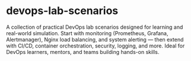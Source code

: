 # devops-lab-scenarios
A collection of practical DevOps lab scenarios designed for learning and real-world simulation. Start with monitoring (Prometheus, Grafana, Alertmanager), Nginx load balancing, and system alerting — then extend with CI/CD, container orchestration, security, logging, and more. Ideal for DevOps learners, mentors, and teams building hands-on skills.
